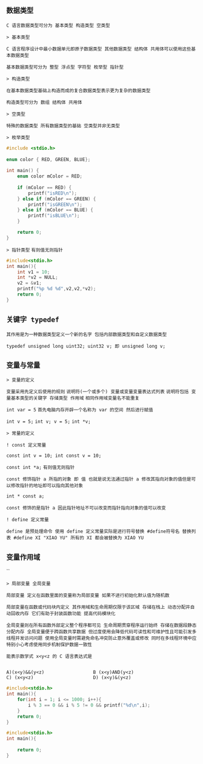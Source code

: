 `数据类型`
--

`C 语言数据类型可分为 基本类型 构造类型 空类型`

`> 基本类型` 

`C 语言程序设计中最小数据单元即原子数据类型 其他数据类型 结构体 共用体可以使用这些基本数据类型`

`基本数据类型可分为 整型 浮点型 字符型 枚举型 指针型`

`> 构造类型` 

`在基本数据类型基础上构造而成的复合数据类型表示更为复杂的数据类型`

`构造类型可分为 数组 结构体 共用体`

`> 空类型` 

`特殊的数据类型 所有数据类型的基础 空类型并非无类型`


`> 枚举类型`

```c
#include <stdio.h>  
  
enum color { RED, GREEN, BLUE};  
  
int main() {  
    enum color mColor = RED;  
  
    if (mColor == RED) {  
        printf("isRED\n");  
    } else if (mColor == GREEN) {  
        printf("isGREEN\n");  
    } else if (mColor == BLUE) {  
        printf("isBLUE\n");  
    }  

    return 0;  
}
```

`> 指针类型` `有则值无则指针`

```c
#include<stdio.h>
int main(){
	int v1 = 10;
    int *v2 = NULL;
    v2 = &v1;
    printf("%p %d %d",v2,v2,*v2);
    return 0;
}
```

`关键字 typedef`
--

`其作用是为一种数据类型定义一个新的名字 包括内部数据类型和自定义数据类型`

`typedef unsigned long uint32; uint32 v; 即 unsigned long v;`

`变量与常量`
--

`> 变量的定义` 

`变量采用先定义后使用的规则` `说明符(一个或多个) 变量或变量变量表达式列表` `说明符包括 变量基本类型的关键字 存储类型 作用域` `相同作用域变量名不能重复`

`int var = 5` `首先电脑内存开辟一个名称为 var 的空间 然后进行赋值`

`int v = 5;` `int v; v = 5;` `int *v;`

`> 常量的定义`

`! const 定义常量`

`const int v = 10; int const v = 10;`

`const int *a;` `有则值无则指针`

`const 修饰指针 a 所指的对象 即 值 也就是说无法通过指针 a 修改其指向对象的值但是可以修改指针的地址即可以指向其他对象`

`int * const a;` 

`const 修饰的是指针 a 因此指针地址不可以改变而指针指向对象的值可以改变`

`! define 定义常量`

`define 是预处理命令 使用 define 定义常量实际是进行符号替换 #define符号名 替换列表 #define XI "XIAO YU" 所有的 XI 都会被替换为 XIAO YU`

`变量作用域`
--

``

`> 局部变量 全局变量`

`局部变量 定义在函数里面的变量称为局部变量 如果不进行初始化默认值为随机数`

`局部变量在函数或代码块内定义 其作用域和生命周期仅限于该区域 存储在栈上 动态分配并自动回收内存 它们有助于封装函数功能 提高代码模块化` 

`全局变量则在所有函数外部定义整个程序都可见 生命周期贯穿程序运行始终 存储在数据段静态分配内存 全局变量便于跨函数共享数据 但过度使用会降低代码可读性和可维护性且可能引发多线程并发访问问题 使用全局变量时需避免命名冲突防止意外覆盖或修改 同时在多线程环境中应特别小心考虑使用同步机制保护数据一致性 `



```
能表示数学式 x<y<z 的 C 语言表达式是


A)(x<y)&&(y<z)                  B (x<y)AND(y<z)
C) (x<y<z)                      D) (x<y)&(y<z)
```

```c
#include<stdio.h>
int main(){
    for(int i = 1; i <= 1000; i++){
        i % 3 == 0 && i % 5 != 0 && printf("%d\n",i);
    }
    return 0;
}
```

```c
#include<stdio.h>
int main(){
    
    return 0;
}